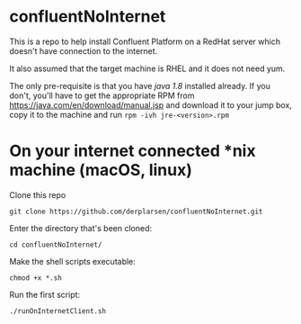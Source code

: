 # confluentNoInternet
This is a repo to help install Confluent Platform on a RedHat server which doesn't have connection to the internet.

It also assumed that the target machine is RHEL and it does not need yum.

The only pre-requisite is that you have *java 1.8* installed already. If you don't, you'll have to get the appropriate RPM from https://java.com/en/download/manual.jsp and download it to your jump box, copy it to the machine and run `rpm -ivh jre-<version>.rpm`

# On your internet connected \*nix machine (macOS, linux)

Clone this repo

```git clone https://github.com/derplarsen/confluentNoInternet.git```

Enter the directory that's been cloned:

```cd confluentNoInternet/```

Make the shell scripts executable:

```chmod +x *.sh```

Run the first script:

```./runOnInternetClient.sh```
